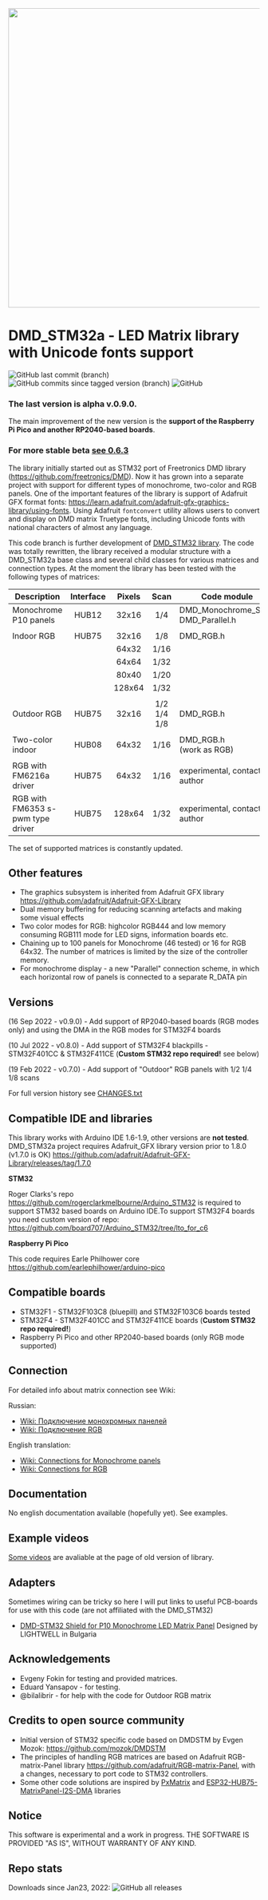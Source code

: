 <img src="https://github.com/board707/DMD_STM32/blob/old-V1/.github/fok0.jpg" width="600" />

# DMD_STM32a - LED Matrix library with Unicode fonts support 

![GitHub last commit (branch)](https://img.shields.io/github/last-commit/board707/DMD_STM32/dev-V2) ![GitHub commits since tagged version (branch)](https://img.shields.io/github/commits-since/board707/DMD_STM32/v0.6.3) ![GitHub](https://img.shields.io/github/license/board707/DMD_STM32?color=g)
### The last version is alpha v.0.9.0. 
The main improvement of the new version is the **support of the Raspberry Pi Pico and another RP2040-based boards**. 
### For more stable beta [see 0.6.3](https://github.com/board707/DMD_STM32/releases/tag/v0.6.3)
The library initially started out as STM32 port of Freetronics DMD library (https://github.com/freetronics/DMD). Now it has grown into a separate project with support for different types of monochrome, two-color and RGB panels. One of the important features of the library is support of Adafruit GFX format fonts: https://learn.adafruit.com/adafruit-gfx-graphics-library/using-fonts. Using Adafruit `fontconvert` utility allows users to convert and display on DMD matrix Truetype fonts, including Unicode fonts with national characters of almost any language.

This code branch is further development of [DMD_STM32 library](https://github.com/board707/DMD_STM32/tree/old-V1). The code was totally rewritten, the library received a modular structure with a DMD_STM32a base class and several child classes for various matrices and connection types. At the moment the library has been tested with the following types of matrices:

| **Description**                 | **Interface** | **Pixels** |   **Scan**  | **Code module**                              |
|---------------------------------|:-------------:|:----------:|:-----------:|----------------------------------------------|
| Monochrome P10 panels           |     HUB12    |    32x16   |     1/4     | DMD_Monochrome_SPI.h <br/> DMD_Parallel.h  |
| | | | | |
| Indoor RGB                      |     HUB75    |    32x16   |     1/8     | DMD_RGB.h                                    |
|                                 |               |    64x32   |     1/16    |                                              |
|                                 |               |    64x64   |     1/32    |                                              |
|                                 |               |    80x40   |     1/20    |                                              |
|                                 |               |   128x64   |     1/32    |                                              |
| | | | | |
| Outdoor RGB                     |     HUB75    |    32x16   | 1/2 1/4 1/8 | DMD_RGB.h                                    |
| | | | | |
| Two-color indoor                |     HUB08    |    64x32   |     1/16    | DMD_RGB.h <br />  (work as RGB)          |
| | | | | |
| RGB with FM6216a driver         |     HUB75    |    64x32   |     1/16    | experimental, contact author                               |
| RGB with FM6353 s-pwm type driver |     HUB75    |   128x64   |     1/32    | experimental, contact author                               |

The set of supported matrices is constantly updated.

Other features
------------
 - The graphics subsystem is inherited from Adafruit GFX library https://github.com/adafruit/Adafruit-GFX-Library
 - Dual memory buffering for reducing scanning artefacts and making some visual effects
 - Two color modes for RGB: highcolor RGB444 and low memory consuming RGB111 mode for LED signs, information boards etc.
 - Chaining up to 100 panels for Monochrome (46 tested) or 16 for RGB 64x32. The number of matrices is limited by the size of the controller memory.
 - For monochrome display - a new "Parallel" connection scheme, in which each horizontal row of panels is connected to a separate R_DATA pin


Versions
---------
(16 Sep 2022 - v0.9.0)  - Add support of RP2040-based boards (RGB modes only) and using the DMA in the RGB modes for STM32F4 boards

(10 Jul 2022 - v0.8.0)  - Add support of STM32F4 blackpills - STM32F401CC & STM32F411CE  (**Custom STM32 repo required!** see below)

(19 Feb 2022 - v0.7.0)  - Add support of "Outdoor" RGB panels with 1/2 1/4 1/8 scans

For full version history see [CHANGES.txt](CHANGES.txt)

Compatible IDE and libraries
----------
This library works with Arduino IDE 1.6-1.9, other versions are **not tested**. DMD_STM32a project requires Adafruit_GFX library version prior to 1.8.0 (v1.7.0 is OK) https://github.com/adafruit/Adafruit-GFX-Library/releases/tag/1.7.0

**STM32** 

Roger Clarks's repo https://github.com/rogerclarkmelbourne/Arduino_STM32 is required to support STM32 based boards on Arduino IDE.To support STM32F4 boards you need custom version of repo: https://github.com/board707/Arduino_STM32/tree/lto_for_c6

**Raspberry Pi Pico** 

This code requires Earle Philhower core https://github.com/earlephilhower/arduino-pico

Compatible boards
-----------------

* STM32F1 - STM32F103C8 (bluepill) and STM32F103C6 boards tested 
* STM32F4 - STM32F401CC and STM32F411CE boards (**Custom STM32 repo required!**)
* Raspberry Pi Pico and other RP2040-based boards (only RGB mode supported)

Connection
----------
For detailed info about matrix connection see Wiki: 

Russian:
* [Wiki: Подключение монохромных панелей](https://github.com/board707/DMD_STM32/wiki/Connecting-for-Monochrome-(rus))
* [Wiki: Подключение RGB](https://github.com/board707/DMD_STM32/wiki/Connecting-for-RGB(rus))

English translation:

* [Wiki: Connections for Monochrome panels](https://github.com/board707/DMD_STM32/wiki/Connections---Monochrome)
* [Wiki: Connections for RGB](https://github.com/board707/DMD_STM32/wiki/Connections---RGB)


Documentation
-----------
No english documentation available (hopefully yet). See examples.

Example videos
--------------
[Some videos](https://github.com/board707/DMD_STM32/tree/old-V1#example-videos) are avaliable at the page of old version of library.

Adapters
--------
Sometimes wiring can be tricky so here I will put links to useful PCB-boards for use with this code (are not affiliated with the DMD_STM32)
* [DMD-STM32 Shield for P10 Monochrome LED Matrix Panel](https://www.tindie.com/products/lightwell/dmd-stm32-shield-for-p10-led-matrix-panel/)  Designed by LIGHTWELL in Bulgaria 

Acknowledgements
-----------
- Evgeny Fokin for testing and provided matrices.
- Eduard Yansapov - for testing.
- @bilalibrir - for help with the code for Outdoor RGB matrix 

Credits to open source community
--------------------------------
* Initial version of STM32 specific code based on DMDSTM by Evgen Mozok: https://github.com/mozok/DMDSTM
* The principles of handling RGB matrices are based on Adafruit RGB-matrix-Panel library https://github.com/adafruit/RGB-matrix-Panel, with a changes, necessary to port code to STM32 controllers.
* Some other code solutions are inspired by [PxMatrix](https://github.com/2dom/PxMatrix) and [ESP32-HUB75-MatrixPanel-I2S-DMA](https://github.com/mrfaptastic/ESP32-HUB75-MatrixPanel-I2S-DMA) libraries

Notice
------
This software is experimental and a work in progress. THE SOFTWARE IS PROVIDED "AS IS", WITHOUT WARRANTY OF ANY KIND.


Repo stats
----------
Downloads since Jan23, 2022:  ![GitHub all releases](https://img.shields.io/github/downloads/board707/DMD_STM32/total)
